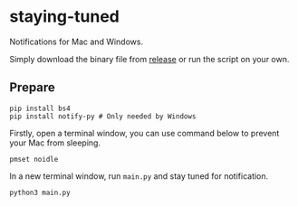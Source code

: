 # staying-tuned

Notifications for Mac and Windows.

Simply download the binary file from [release](https://github.com/JunkFood02/staying-tuned/releases) or run the script on your own.

## Prepare

```shell
pip install bs4
pip install notify-py # Only needed by Windows
```

Firstly, open a terminal window, you can use command below to prevent your Mac from sleeping.

```shell
pmset noidle
```

In a new terminal window, run `main.py` and stay tuned for notification.

```shell
python3 main.py
```
